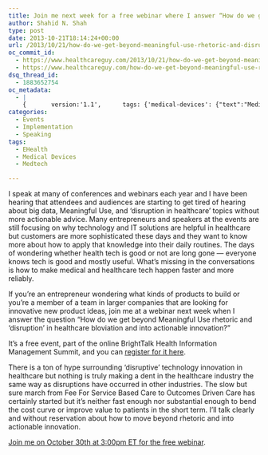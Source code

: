 ```yaml
---
title: Join me next week for a free webinar where I answer “How do we get beyond Meaningful Use rhetoric and ‘disruption in healthcare’ bloviation and into actionable innovation?”
author: Shahid N. Shah
type: post
date: 2013-10-21T18:14:24+00:00
url: /2013/10/21/how-do-we-get-beyond-meaningful-use-rhetoric-and-disruption-in-healthcare-bloviation-2/
oc_commit_id:
  - https://www.healthcareguy.com/2013/10/21/how-do-we-get-beyond-meaningful-use-rhetoric-and-disruption-in-healthcare-bloviation-2/1478770844
  - https://www.healthcareguy.com/how-do-we-get-beyond-meaningful-use-rhetoric-and-disruption-in-healthcare-bloviation-2/1420201517
dsq_thread_id:
  - 1883652754
oc_metadata:
  - |
    {		version:'1.1',		tags: {'medical-devices': {"text":"Medical Devices","slug":"medical-devices","source":null,"bucketName":"current","bucketPlacement":"auto","_className":"Tag"}, 'medtech': {"text":"Medtech","slug":"medtech","source":null,"bucketName":"current","bucketPlacement":"auto","_className":"Tag"}, 'ehealth': {"text":"ehealth","slug":"ehealth","source":null,"bucketName":"current","bucketPlacement":"auto","_className":"Tag"}}	}
categories:
  - Events
  - Implementation
  - Speaking
tags:
  - EHealth
  - Medical Devices
  - Medtech

---
```

I speak at many of conferences and webinars each year and I have been hearing that attendees and audiences are starting to get tired of hearing about big data, Meaningful Use, and &#8216;disruption in healthcare&#8217; topics without more actionable advice. Many entrepreneurs and speakers at the events are still focusing on why technology and IT solutions are helpful in healthcare but customers are more sophisticated these days and they want to know more about how to apply that knowledge into their daily routines. The days of wondering whether health tech is good or not are long gone &#8212; everyone knows tech is good and mostly useful. What&#8217;s missing in the conversations is how to make medical and healthcare tech happen faster and more reliably.

If you&#8217;re an entrepreneur wondering what kinds of products to build or you&#8217;re a member of a team in larger companies that are looking for innovative new product ideas, join me at a webinar next week when I answer the question &#8220;How do we get beyond Meaningful Use rhetoric and &#8216;disruption&#8217; in healthcare bloviation and into actionable innovation?&#8221;

It&#8217;s a free event, part of the online BrightTalk Health Information Management Summit, and you can [register for it here][1].

There is a ton of hype surrounding ‘disruptive’ technology innovation in healthcare but nothing is truly making a dent in the healthcare industry the same way as disruptions have occurred in other industries. The slow but sure march from Fee For Service Based Care to Outcomes Driven Care has certainly started but it’s neither fast enough nor substantial enough to bend the cost curve or improve value to patients in the short term. I&#8217;ll talk clearly and without reservation about how to move beyond rhetoric and into actionable innovation.

[Join me on October 30th at 3:00pm ET for the free webinar][1].

 [1]: https://www.brighttalk.com/webcast/6815/90079